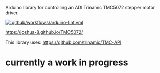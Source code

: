 Arduino library for controlling an ADI Trinamic TMC5072 stepper motor driver.

[![.github/workflows/arduino-lint.yml](https://github.com/joshua-8/TMC5072/actions/workflows/arduino-lint.yml/badge.svg)](https://github.com/joshua-8/TMC5072/actions/workflows/arduino-lint.yml)

https://joshua-8.github.io/TMC5072/

This library uses: https://github.com/trinamic/TMC-API

# currently a work in progress
